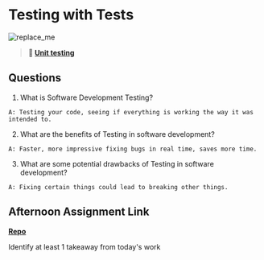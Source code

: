 # Testing with Tests

![replace_me](https://codeworks.blob.core.windows.net/public/assets/img/illustrations/placeholder.svg)

> **📖 [Unit testing](https://codeworksacademy.com/fs-student-guide/resources/wk8-9/03-Unit-Testing)**

## Questions

1. What is Software Development Testing?

`A: Testing your code, seeing if everything is working the way it was intended to.`

2. What are the benefits of Testing in software development?

`A: Faster, more impressive fixing bugs in real time, saves more time.`

3. What are some potential drawbacks of Testing in software development?

`A: Fixing certain things could lead to breaking other things.`

## Afternoon Assignment Link

**[Repo](https://github.com/Molly-Nettleton/<ASSIGNMENT_REPO>)**

Identify at least 1 takeaway from today's work
